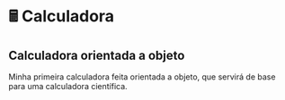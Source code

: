 # 🖩 Calculadora 
## Calculadora orientada a objeto
Minha primeira calculadora feita orientada a objeto, que servirá de base para uma calculadora científica.
